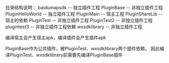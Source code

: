 目录结构说明：
    baidumapsdk -- 独立插件工程
    PluginBase   -- 非独立插件工程
    PluginHelloWorld   -- 独立插件工程
    PluginMain   -- 宿主工程
    PluginShareLib -- 宿主的依赖
    PluginTest -- 非独立插件工程
    PluginTest2  -- 非独立插件工程
    plugintest3 -- 非独立插件工程依赖
    wxsdklibrary  -- 非独立插件工程
    
编译宿主会产生宿主apk，编译插件会产生插件apk

PluginBase作为公共插件，被PluginTest、wxsdklibrary两个插件依赖。
因此编译PluginTest、wxsdklibrary前需要先编译PluginBase插件
